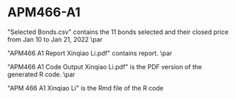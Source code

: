 # APM466-A1
"Selected Bonds.csv" contains the 11 bonds selected and their closed price from Jan 10 to Jan 21, 2022 \par

"APM466 A1 Report Xinqiao Li.pdf" contains report. \par

"APM466 A1 Code Output Xinqiao Li.pdf" is the PDF version of the generated R code. \par

"APM 466 A1 Xinqiao Li" is the Rmd file of the R code
